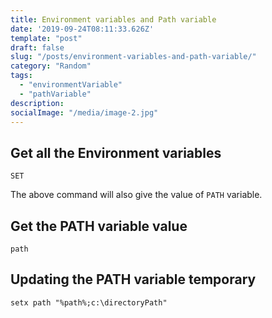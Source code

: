 ```yaml
---
title: Environment variables and Path variable
date: '2019-09-24T08:11:33.626Z'
template: "post"
draft: false
slug: "/posts/environment-variables-and-path-variable/"
category: "Random"
tags:
  - "environmentVariable"
  - "pathVariable"
description: 
socialImage: "/media/image-2.jpg"
---
```

## Get all the Environment variables
```command
SET
```
The above command will also give the value of `PATH` variable.

## Get the PATH variable value
```command
path
```

## Updating the PATH variable temporary
```command
setx path "%path%;c:\directoryPath"
```
